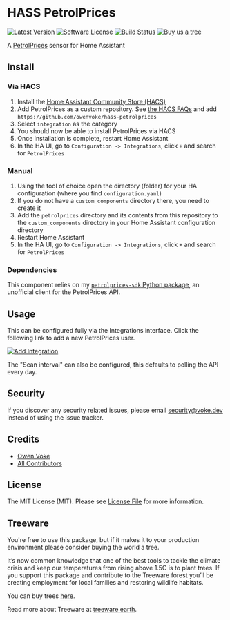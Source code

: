 # HASS PetrolPrices

[![Latest Version][ico-version]][link-packagist]
[![Software License][ico-license]](LICENSE.md)
[![Build Status][ico-github-actions]][link-github-actions]
[![Buy us a tree][ico-treeware-gifting]][link-treeware-gifting]

A [PetrolPrices](https://petrolprices.com) sensor for Home Assistant

## Install

### Via HACS

1. Install the [Home Assistant Community Store (HACS)](https://hacs.xyz/docs/setup/download)
2. Add PetrolPrices as a custom repository. See [the HACS FAQs](https://hacs.xyz/docs/faq/custom_repositories) and
   add `https://github.com/owenvoke/hass-petrolprices`
3. Select `integration` as the category
4. You should now be able to install PetrolPrices via HACS
5. Once installation is complete, restart Home Assistant
6. In the HA UI, go to `Configuration -> Integrations`, click `+` and search for `PetrolPrices`

### Manual

1. Using the tool of choice open the directory (folder) for your HA configuration (where you find `configuration.yaml`)
2. If you do not have a `custom_components` directory there, you need to create it
3. Add the `petrolprices` directory and its contents from this repository to the `custom_components` directory in your Home
   Assistant configuration directory
4. Restart Home Assistant
5. In the HA UI, go to `Configuration -> Integrations`, click `+` and search for `PetrolPrices`

### Dependencies

This component relies on my [`petrolprices-sdk` Python package](https://github.com/owenvoke/petrolprices-python-sdk), an unofficial
client for the PetrolPrices API.

## Usage

This can be configured fully via the Integrations interface. Click the following link to add a new PetrolPrices user.

[![Add Integration](https://my.home-assistant.io/badges/config_flow_start.svg)](https://my.home-assistant.io/redirect/config_flow_start?domain=petrolprices)

The "Scan interval" can also be configured, this defaults to polling the API every day.

## Security

If you discover any security related issues, please email security@voke.dev instead of using the issue tracker.

## Credits

- [Owen Voke][link-author]
- [All Contributors][link-contributors]

## License

The MIT License (MIT). Please see [License File](LICENSE.md) for more information.

## Treeware

You're free to use this package, but if it makes it to your production environment please consider buying the world a tree.

It’s now common knowledge that one of the best tools to tackle the climate crisis and keep our temperatures from rising above 1.5C is to plant trees. If you support this package and contribute to the Treeware forest you’ll be creating employment for local families and restoring wildlife habitats.

You can buy trees [here][link-treeware-gifting].

Read more about Treeware at [treeware.earth][link-treeware].

[ico-version]: https://img.shields.io/github/v/release/owenvoke/hass-petrolprices.svg?style=flat-square&sort=semver
[ico-license]: https://img.shields.io/badge/license-MIT-brightgreen.svg?style=flat-square
[ico-github-actions]: https://img.shields.io/github/actions/workflow/status/owenvoke/hass-petrolprices/tests.yml?branch=main&style=flat-square
[ico-treeware-gifting]: https://img.shields.io/badge/Treeware-%F0%9F%8C%B3-lightgreen?style=flat-square

[link-packagist]: https://packagist.org/packages/owenvoke/hass-petrolprices
[link-github-actions]: https://github.com/owenvoke/hass-petrolprices/actions
[link-treeware]: https://treeware.earth
[link-treeware-gifting]: https://petrolprices.com/owenvoke?gift-trees
[link-author]: https://github.com/owenvoke
[link-contributors]: ../../contributors
